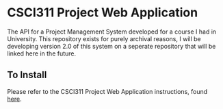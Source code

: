 # CSCI311 Project Web Application
The API for a Project Management System developed for a course I had in University. This repository exists for purely archival reasons, I will be developing version 2.0 of this system on a seperate repository that will be linked here in the future.

## To Install
Please refer to the CSCI311 Project Web Application instructions, found <a href="https://github.com/shannonarcher/csci311-project-web-application">here</a>.
